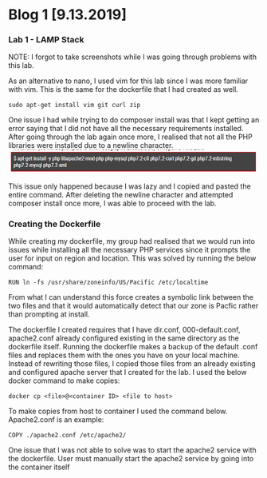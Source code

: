 # Blog 1 [9.13.2019]

### Lab 1 - LAMP Stack

NOTE: I forgot to take screenshots while I was going through problems with this lab. 

As an alternative to nano, I used vim for this lab since I was more familiar with vim. This is the same for the dockerfile that I had created as well.
```
sudo apt-get install vim git curl zip
```

One issue I had while trying to do composer install was that I kept getting an error saying that I did not have all the necessary requirements installed. After going through the lab again once more, I realised that not all the PHP libraries were installed due to a newline character.
![newline error](https://raw.githubusercontent.com/cacaocat-syr/cacaocat-syr.github.io/master/copy-paste-issue.PNG)

This issue only happened because I was lazy and I copied and pasted the entire command. After deleting the newline character and attempted composer install once more, I was able to proceed with the lab.

### Creating the Dockerfile


While creating my dockerfile, my group had realised that we would run into issues while installing all the necessary PHP services since it prompts the user for input on region and location. This was solved by running the below command:
```
RUN ln -fs /usr/share/zoneinfo/US/Pacific /etc/localtime 
```
From what I can understand this force creates a symbolic link between the two files and that it would automatically detect that our zone is Pacfic rather than prompting at install.

The dockerfile I created requires that I have dir.conf, 000-default.conf, apache2.conf already configured existing in the same directory as the dockerfile itself. Running the dockerfile makes a backup of the default .conf files and replaces them with the ones you have on your local machine. Instead of rewriting those files, I copied those files from an already existing and configured apache server that I created for the lab. I used the below docker command to make copies:
```
docker cp <file>@<container ID> <file to host>
``` 

To make copies from host to container I used the command below. Apache2.conf is an example:
```
COPY ./apache2.conf /etc/apache2/
```

One issue that I was not able to solve was to start the apache2 service with the dockerfile. User must manually start the apache2 service by going into the container itself
